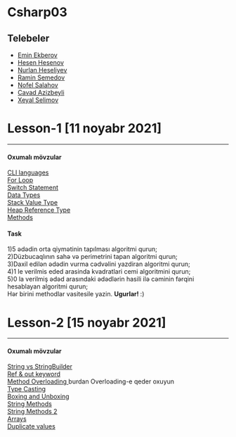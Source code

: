 # Csharp03
## Telebeler
- [Emin Ekberov](https://github.com/EminElekberov/PragmatechCsharpProject)
- [Hesen Hesenov]()
- [Nurlan Heseliyev](https://github.com/NurlanHeseliyev/PragmatechCsharpProject)
- [Ramin Semedov](github.com/RaminSemedov/PragmatechCsharpProject)
- [Nofel Salahov](https://github.com/DrMadWill/PragmatechCsharpProject)
- [Cavad Azizbeyli](https://github.com/Azizbayli7/PragmatechCsharpProjects.git)
- [Xeyal Selimov](https://github.com/xeyalselimov/PragmatechCsharpProjects.git)

 
<h1> Lesson-1 [11 noyabr 2021] </h1>
<hr>
<h4>Oxumalı mövzular</h4>
<a href="https://en.wikipedia.org/wiki/List_of_CLI_languages"> CLI languages</a> <br>
<a href="https://www.tutorialsteacher.com/csharp/csharp-for-loop"> For Loop</a> <br>
<a href="https://www.tutorialsteacher.com/csharp/csharp-switch">Switch Statement</a> <br>
<a href="https://www.tutorialspoint.com/csharp/csharp_data_types.htm"> Data Types</a> <br>
<a href="https://www.youtube.com/watch?v=Dcdd6SfUUKA"> Stack Value Type</a> <br>
<a href="https://www.youtube.com/watch?v=BovQ9a3TpuI">Heap Reference Type</a> <br>
<a href="https://www.geeksforgeeks.org/c-sharp-methods/"> Methods</a> <br>
<h4>Task</h4>
1)5 ədədin orta qiymətinin tapılması algoritmi qurun; <br>
2)Düzbucaqlının sahə və perimetrini tapan algoritmi qurun; <br>
3)Daxil edilən ədədin vurma cədvəlini yazdiran algoritmi qurun; <br>
4)1 le verilmis eded arasinda kvadratlari cemi  algoritmini qurun; <br>
5)0 la verilmiş ədəd arasındaki ədədlərin hasili ilə cəminin fərqini hesablayan algoritmi qurun; <br>
Hər birini methodlar vasitesile yazin. <b>Ugurlar! </b> :) <br>


<h1> Lesson-2 [15 noyabr 2021] </h1>
<hr>
<h4>Oxumalı mövzular</h4>
<a href="https://minafrzli.medium.com/string-vs-stringbuilder-array-vs-linked-list-c-7aa7fb3a5416">String vs StringBuilder</a> <br>
<a href="https://minafrzli.medium.com/ref-out-keyword-c-80f21b025123">Ref & out keyword</a> <br>
<a href="https://www.c-sharpcorner.com/UploadFile/0c1bb2/method-oveloading-and-overriding-C-Sharp/">Method Overloading </a> burdan Overloading-e qeder oxuyun <br>
<a href="https://www.c-sharpcorner.com/blogs/type-casting-in-c-sharp"> Type Casting</a> <br>
<a href="https://www.c-sharpcorner.com/article/boxing-and-unboxing2/">Boxing and Unboxing </a> <br>
<a href="https://www.c-sharpcorner.com/blogs/some-string-functions-of-c-sharp">String Methods </a> <br>
<a href="https://www.javatpoint.com/c-sharp-strings">String Methods 2 </a> <br>
<a href="https://www.tutorialsteacher.com/csharp/array-csharp">Arrays </a> <br>
<a href="https://www.tutorialsteacher.com/articles/remove-duplicate-values-from-array-in-csharp">Duplicate values </a> <br>
